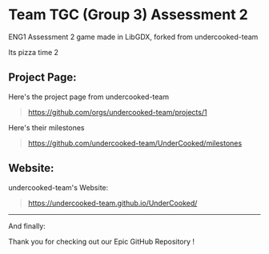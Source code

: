 # Team TGC (Group 3) Assessment 2
ENG1 Assessment 2 game made in LibGDX, forked from undercooked-team

Its pizza time 2

## Project Page:
Here's the project page from undercooked-team
> https://github.com/orgs/undercooked-team/projects/1

Here's their milestones
> https://github.com/undercooked-team/UnderCooked/milestones

## Website:
undercooked-team's Website:
> https://undercooked-team.github.io/UnderCooked/

---
And finally:

Thank you for checking out our Epic GitHub Repository !
